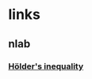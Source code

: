# links

## nlab

### [Hölder's inequality]([https://ncatlab.org/nlab/show/H%C3%B6lder%27s+inequality](https://ncatlab.org/nlab/show/Hölder's+inequality))









